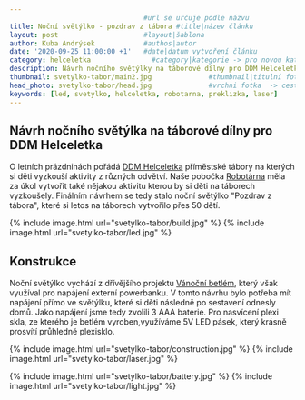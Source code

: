 ```yaml
---
                                 #url se určuje podle názvu
title: Noční světýlko - pozdrav z tábora #title|název článku   
layout: post                     #layout|šablona
author: Kuba Andrýsek            #authos|autor
date: '2020-09-25 11:00:00 +1'   #date|datum vytvoření článku
category: helceletka               #category|kategorie -> pro novou kategorii je potřeba vytvořit stránku v "categories"
description: Návrh nočního světýlky na táborové dílny pro DDM Helceletka             #Header|nadpis
thumbnail: svetylko-tabor/main2.jpg              #thumbnail|titulní foto -> cesta "/img/blog/**nazev-clanku/Kolo.png**"
head_photo: svetylko-tabor/head.jpg              #vrchni fotka  -> cesta "/img/blog/**nazev-clanku/Kolo.png**"
keywords: [led, svetylko, helceletka, robotarna, preklizka, laser]		#Kcicova slova
--- 
```


## Návrh nočního světýlka na táborové dílny pro DDM Helceletka

O letních prázdninách pořádá [DDM Helceletka](https://helceletka.cz/) příměstské tábory na kterých si děti vyzkouší aktivity z různých odvětví. Naše pobočka [Robotárna](http://helceletka.cz/robotarna/) měla za úkol vytvořit také nějakou aktivitu kterou by si děti na táborech vyzkoušely. Finálním návrhem se tedy stalo noční světýlko "Pozdrav z tábora", které si letos na táborech vytvořilo přes 50 dětí.

{% include image.html
url="svetylko-tabor/build.jpg"
%}
{% include image.html
url="svetylko-tabor/led.jpg"
%}

## Konstrukce
Noční světýlko vychází z dřívějšího projektu [Vánoční betlém]({{site.url}}{{site.baseurl}}/laser/2019/12/20/betlem/), který však využíval pro napájení externí powerbanku. V tomto návrhu bylo potřeba mít napájení přímo ve světýlku, které si děti následně po sestavení odnesly domů. Jako napájení jsme tedy zvolili 3 AAA baterie. Pro nasvícení plexi skla, ze kterého je betlém vyroben,využíváme 5V LED pásek, který krásně prosvítí průhledné plexisklo.


{% include image.html
url="svetylko-tabor/construction.jpg"
%}
{% include image.html
url="svetylko-tabor/laser.jpg"
%}


{% include image.html
url="svetylko-tabor/battery.jpg"
%}
{% include image.html
url="svetylko-tabor/light.jpg"
%}